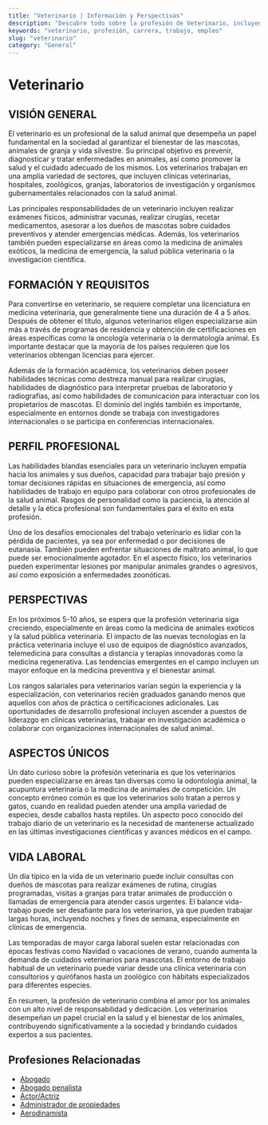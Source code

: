 ```yaml
---
title: "Veterinario | Información y Perspectivas"
description: "Descubre todo sobre la profesión de Veterinario, incluyendo responsabilidades, requisitos y oportunidades."
keywords: "veterinario, profesión, carrera, trabajo, empleo"
slug: "veterinario"
category: "General"
---
```


# Veterinario

## VISIÓN GENERAL

El veterinario es un profesional de la salud animal que desempeña un papel fundamental en la sociedad al garantizar el bienestar de las mascotas, animales de granja y vida silvestre. Su principal objetivo es prevenir, diagnosticar y tratar enfermedades en animales, así como promover la salud y el cuidado adecuado de los mismos. Los veterinarios trabajan en una amplia variedad de sectores, que incluyen clínicas veterinarias, hospitales, zoológicos, granjas, laboratorios de investigación y organismos gubernamentales relacionados con la salud animal.

Las principales responsabilidades de un veterinario incluyen realizar exámenes físicos, administrar vacunas, realizar cirugías, recetar medicamentos, asesorar a los dueños de mascotas sobre cuidados preventivos y atender emergencias médicas. Además, los veterinarios también pueden especializarse en áreas como la medicina de animales exóticos, la medicina de emergencia, la salud pública veterinaria o la investigación científica.

## FORMACIÓN Y REQUISITOS

Para convertirse en veterinario, se requiere completar una licenciatura en medicina veterinaria, que generalmente tiene una duración de 4 a 5 años. Después de obtener el título, algunos veterinarios eligen especializarse aún más a través de programas de residencia y obtención de certificaciones en áreas específicas como la oncología veterinaria o la dermatología animal. Es importante destacar que la mayoría de los países requieren que los veterinarios obtengan licencias para ejercer.

Además de la formación académica, los veterinarios deben poseer habilidades técnicas como destreza manual para realizar cirugías, habilidades de diagnóstico para interpretar pruebas de laboratorio y radiografías, así como habilidades de comunicación para interactuar con los propietarios de mascotas. El dominio del inglés también es importante, especialmente en entornos donde se trabaja con investigadores internacionales o se participa en conferencias internacionales.

## PERFIL PROFESIONAL

Las habilidades blandas esenciales para un veterinario incluyen empatía hacia los animales y sus dueños, capacidad para trabajar bajo presión y tomar decisiones rápidas en situaciones de emergencia, así como habilidades de trabajo en equipo para colaborar con otros profesionales de la salud animal. Rasgos de personalidad como la paciencia, la atención al detalle y la ética profesional son fundamentales para el éxito en esta profesión.

Uno de los desafíos emocionales del trabajo veterinario es lidiar con la pérdida de pacientes, ya sea por enfermedad o por decisiones de eutanasia. También pueden enfrentar situaciones de maltrato animal, lo que puede ser emocionalmente agotador. En el aspecto físico, los veterinarios pueden experimentar lesiones por manipular animales grandes o agresivos, así como exposición a enfermedades zoonóticas.

## PERSPECTIVAS

En los próximos 5-10 años, se espera que la profesión veterinaria siga creciendo, especialmente en áreas como la medicina de animales exóticos y la salud pública veterinaria. El impacto de las nuevas tecnologías en la práctica veterinaria incluye el uso de equipos de diagnóstico avanzados, telemedicina para consultas a distancia y terapias innovadoras como la medicina regenerativa. Las tendencias emergentes en el campo incluyen un mayor enfoque en la medicina preventiva y el bienestar animal.

Los rangos salariales para veterinarios varían según la experiencia y la especialización, con veterinarios recién graduados ganando menos que aquellos con años de práctica o certificaciones adicionales. Las oportunidades de desarrollo profesional incluyen ascender a puestos de liderazgo en clínicas veterinarias, trabajar en investigación académica o colaborar con organizaciones internacionales de salud animal.

## ASPECTOS ÚNICOS

Un dato curioso sobre la profesión veterinaria es que los veterinarios pueden especializarse en áreas tan diversas como la odontología animal, la acupuntura veterinaria o la medicina de animales de competición. Un concepto erróneo común es que los veterinarios solo tratan a perros y gatos, cuando en realidad pueden atender una amplia variedad de especies, desde caballos hasta reptiles. Un aspecto poco conocido del trabajo diario de un veterinario es la necesidad de mantenerse actualizado en las últimas investigaciones científicas y avances médicos en el campo.

## VIDA LABORAL

Un día típico en la vida de un veterinario puede incluir consultas con dueños de mascotas para realizar exámenes de rutina, cirugías programadas, visitas a granjas para tratar animales de producción o llamadas de emergencia para atender casos urgentes. El balance vida-trabajo puede ser desafiante para los veterinarios, ya que pueden trabajar largas horas, incluyendo noches y fines de semana, especialmente en clínicas de emergencia.

Las temporadas de mayor carga laboral suelen estar relacionadas con épocas festivas como Navidad o vacaciones de verano, cuando aumenta la demanda de cuidados veterinarios para mascotas. El entorno de trabajo habitual de un veterinario puede variar desde una clínica veterinaria con consultorios y quirófanos hasta un zoológico con hábitats especializados para diferentes especies.

En resumen, la profesión de veterinario combina el amor por los animales con un alto nivel de responsabilidad y dedicación. Los veterinarios desempeñan un papel crucial en la salud y el bienestar de los animales, contribuyendo significativamente a la sociedad y brindando cuidados expertos a sus pacientes.
## Profesiones Relacionadas

- [Abogado](/profesiones/abogado/)
- [Abogado penalista](/profesiones/abogado-penalista/)
- [Actor/Actriz](/profesiones/actor-actriz/)
- [Administrador de propiedades](/profesiones/administrador-de-propiedades/)
- [Aerodinamista](/profesiones/aerodinamista/)

